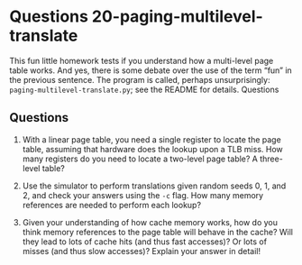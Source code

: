 # Questions 20-paging-multilevel-translate

This fun little homework tests if you understand how a multi-level page table works. And yes, there is some debate over the use of the term “fun” in the previous sentence. The program is called, perhaps unsurprisingly: `paging-multilevel-translate.py`; see the README for details.
Questions

## Questions

1. With a linear page table, you need a single register to locate the page table, assuming that hardware does the lookup upon a TLB miss. How many registers do you need to locate a two-level page table? A three-level table?

2. Use the simulator to perform translations given random seeds 0, 1, and 2, and check your answers using the `-c` flag. How many memory references are needed to perform each lookup?

3. Given your understanding of how cache memory works, how do you think memory references to the page table will behave in the cache? Will they lead to lots of cache hits (and thus fast accesses)? Or lots of misses (and thus slow accesses)? Explain your answer in detail!
